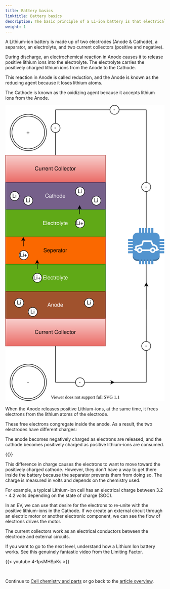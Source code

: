 ```yaml
---
title: Battery basics
linktitle: Battery basics
description: The basic principle of a Li-ion battery is that electrical energy is created by an electrochemical reaction between two metals of different affinities.
weight: 1
---
```

<!-- markdownlint-disable MD033 -->

A Lithium-ion battery is made up of two electrodes (Anode & Cathode), a separator, an electrolyte, and two current collectors (positive and negative).

During discharge, an electrochemical reaction in Anode causes it to release positive lithium ions into the electrolyte. The electrolyte carries the positively charged lithium ions from the Anode to the Cathode.

This reaction in Anode is called reduction, and the Anode is known as the reducing agent because it loses lithium atoms.

The Cathode is known as the oxidizing agent because it accepts lithium ions from the Anode.

![Battery](batteryconcept.drawio.svg "Battery concept")


When the Anode releases positive Lithium-ions, at the same time, it frees electrons from the lithium atoms of the electrode.

These free electrons congregate inside the anode. As a result, the two electrodes have different charges:

The anode becomes negatively charged as electrons are released, and the cathode becomes positively charged as positive lithium-ions are consumed.

{{<evkxdisplayaddarticle />}}

This difference in charge causes the electrons to want to move toward the positively charged cathode. However, they don't have a way to get there inside the battery because the separator prevents them from doing so. The charge is measured in volts and depends on the chemistry used.

For example, a typical Lithium-ion cell has an electrical charge between 3.2 - 4.2 volts depending on the state of charge (SOC).

In an EV, we can use that desire for the electrons to re-unite with the positive lithium-ions in the Cathode. If we create an external circuit through an electric motor or another electronic component, we can see the flow of electrons drives the motor.

The current collectors work as an electrical conductors between the electrode and external circuits.

If you want to go to the next level, understand how a Lithium Ion battery works. See this genuinely fantastic video from the Limiting Factor.

{{< youtube 4-1psMHSpKs >}}

<br />

Continue to [Cell chemistry and parts](../cellchemistry/) or go back to the [article overview](../).